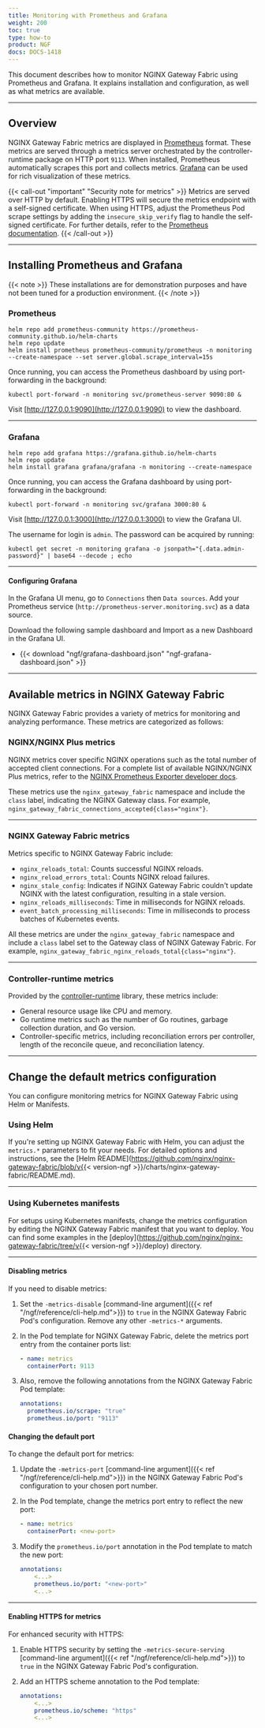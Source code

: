 ```yaml
---
title: Monitoring with Prometheus and Grafana
weight: 200
toc: true
type: how-to
product: NGF
docs: DOCS-1418
---
```


This document describes how to monitor NGINX Gateway Fabric using Prometheus and Grafana. It explains installation and configuration, as well as what metrics are available.

---

## Overview

NGINX Gateway Fabric metrics are displayed in [Prometheus](https://prometheus.io/) format. These metrics are served through a metrics server orchestrated by the controller-runtime package on HTTP port `9113`. When installed, Prometheus automatically scrapes this port and collects metrics. [Grafana](https://grafana.com/) can be used for rich visualization of these metrics.

{{< call-out "important" "Security note for metrics" >}}
Metrics are served over HTTP by default. Enabling HTTPS will secure the metrics endpoint with a self-signed certificate. When using HTTPS, adjust the Prometheus Pod scrape settings by adding the `insecure_skip_verify` flag to handle the self-signed certificate. For further details, refer to the [Prometheus documentation](https://prometheus.io/docs/prometheus/latest/configuration/configuration/#tls_config).
{{< /call-out >}}

---

## Installing Prometheus and Grafana

{{< note >}} These installations are for demonstration purposes and have not been tuned for a production environment. {{< /note >}}

### Prometheus

```shell
helm repo add prometheus-community https://prometheus-community.github.io/helm-charts
helm repo update
helm install prometheus prometheus-community/prometheus -n monitoring --create-namespace --set server.global.scrape_interval=15s
```

Once running, you can access the Prometheus dashboard by using port-forwarding in the background:

```shell
kubectl port-forward -n monitoring svc/prometheus-server 9090:80 &
```

Visit [http://127.0.0.1:9090](http://127.0.0.1:9090) to view the dashboard.

---

### Grafana

```shell
helm repo add grafana https://grafana.github.io/helm-charts
helm repo update
helm install grafana grafana/grafana -n monitoring --create-namespace
```

Once running, you can access the Grafana dashboard by using port-forwarding in the background:

```shell
kubectl port-forward -n monitoring svc/grafana 3000:80 &
```

Visit [http://127.0.0.1:3000](http://127.0.0.1:3000) to view the Grafana UI.

The username for login is `admin`. The password can be acquired by running:

```shell
kubectl get secret -n monitoring grafana -o jsonpath="{.data.admin-password}" | base64 --decode ; echo
```

---

#### Configuring Grafana

In the Grafana UI menu, go to `Connections` then `Data sources`. Add your Prometheus service (`http://prometheus-server.monitoring.svc`) as a data source.

Download the following sample dashboard and Import as a new Dashboard in the Grafana UI.

- {{< download "ngf/grafana-dashboard.json" "ngf-grafana-dashboard.json" >}}

---

## Available metrics in NGINX Gateway Fabric

NGINX Gateway Fabric provides a variety of metrics for monitoring and analyzing performance. These metrics are categorized as follows:

### NGINX/NGINX Plus metrics

NGINX metrics cover specific NGINX operations such as the total number of accepted client connections. For a complete list of available NGINX/NGINX Plus metrics, refer to the [NGINX Prometheus Exporter developer docs](https://github.com/nginx/nginx-prometheus-exporter#exported-metrics).

These metrics use the `nginx_gateway_fabric` namespace and include the `class` label, indicating the NGINX Gateway class. For example, `nginx_gateway_fabric_connections_accepted{class="nginx"}`.

---

### NGINX Gateway Fabric metrics

Metrics specific to NGINX Gateway Fabric include:

- `nginx_reloads_total`: Counts successful NGINX reloads.
- `nginx_reload_errors_total`: Counts NGINX reload failures.
- `nginx_stale_config`: Indicates if NGINX Gateway Fabric couldn't update NGINX with the latest configuration, resulting in a stale version.
- `nginx_reloads_milliseconds`: Time in milliseconds for NGINX reloads.
- `event_batch_processing_milliseconds`: Time in milliseconds to process batches of Kubernetes events.

All these metrics are under the `nginx_gateway_fabric` namespace and include a `class` label set to the Gateway class of NGINX Gateway Fabric. For example, `nginx_gateway_fabric_nginx_reloads_total{class="nginx"}`.

---

### Controller-runtime metrics

Provided by the [controller-runtime](https://github.com/kubernetes-sigs/controller-runtime) library, these metrics include:

- General resource usage like CPU and memory.
- Go runtime metrics such as the number of Go routines, garbage collection duration, and Go version.
- Controller-specific metrics, including reconciliation errors per controller, length of the reconcile queue, and reconciliation latency.

---

## Change the default metrics configuration

You can configure monitoring metrics for NGINX Gateway Fabric using Helm or Manifests.

### Using Helm

If you're setting up NGINX Gateway Fabric with Helm, you can adjust the `metrics.*` parameters to fit your needs. For detailed options and instructions, see the [Helm README](https://github.com/nginx/nginx-gateway-fabric/blob/v{{< version-ngf >}}/charts/nginx-gateway-fabric/README.md).

---

### Using Kubernetes manifests

For setups using Kubernetes manifests, change the metrics configuration by editing the NGINX Gateway Fabric manifest that you want to deploy. You can find some examples in the [deploy](https://github.com/nginx/nginx-gateway-fabric/tree/v{{< version-ngf >}}/deploy) directory.

---

#### Disabling metrics

If you need to disable metrics:

1. Set the `-metrics-disable` [command-line argument]({{< ref "/ngf/reference/cli-help.md">}}) to `true` in the NGINX Gateway Fabric Pod's configuration. Remove any other `-metrics-*` arguments.
2. In the Pod template for NGINX Gateway Fabric, delete the metrics port entry from the container ports list:

   ```yaml
   - name: metrics
     containerPort: 9113
   ```

3. Also, remove the following annotations from the NGINX Gateway Fabric Pod template:

   ```yaml
   annotations:
     prometheus.io/scrape: "true"
     prometheus.io/port: "9113"
   ```

#### Changing the default port

To change the default port for metrics:

1. Update the `-metrics-port` [command-line argument]({{< ref "/ngf/reference/cli-help.md">}}) in the NGINX Gateway Fabric Pod's configuration to your chosen port number.
2. In the Pod template, change the metrics port entry to reflect the new port:

   ```yaml
   - name: metrics
     containerPort: <new-port>
   ```

3. Modify the `prometheus.io/port` annotation in the Pod template to match the new port:

   ```yaml
   annotations:
       <...>
       prometheus.io/port: "<new-port>"
       <...>
   ```

---

#### Enabling HTTPS for metrics

For enhanced security with HTTPS:

1. Enable HTTPS security by setting the `-metrics-secure-serving` [command-line argument]({{< ref "/ngf/reference/cli-help.md">}}) to `true` in the NGINX Gateway Fabric Pod's configuration.

2. Add an HTTPS scheme annotation to the Pod template:

   ```yaml
   annotations:
       <...>
       prometheus.io/scheme: "https"
       <...>
   ```

